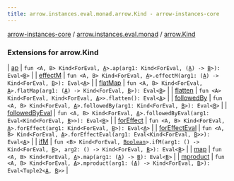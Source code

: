 ```yaml
---
title: arrow.instances.eval.monad.arrow.Kind - arrow-instances-core
---
```


[arrow-instances-core](../../index.html) / [arrow.instances.eval.monad](../index.html) / [arrow.Kind](./index.html)

### Extensions for arrow.Kind

| [ap](ap.html) | `fun <A, B> Kind<ForEval, `[`A`](ap.html#A)`>.ap(arg1: Kind<ForEval, (`[`A`](ap.html#A)`) -> `[`B`](ap.html#B)`>): Eval<`[`B`](ap.html#B)`>` |
| [effectM](effect-m.html) | `fun <A, B> Kind<ForEval, `[`A`](effect-m.html#A)`>.effectM(arg1: (`[`A`](effect-m.html#A)`) -> Kind<ForEval, `[`B`](effect-m.html#B)`>): Eval<`[`A`](effect-m.html#A)`>` |
| [flatMap](flat-map.html) | `fun <A, B> Kind<ForEval, `[`A`](flat-map.html#A)`>.flatMap(arg1: (`[`A`](flat-map.html#A)`) -> Kind<ForEval, `[`B`](flat-map.html#B)`>): Eval<`[`B`](flat-map.html#B)`>` |
| [flatten](flatten.html) | `fun <A> Kind<ForEval, Kind<ForEval, `[`A`](flatten.html#A)`>>.flatten(): Eval<`[`A`](flatten.html#A)`>` |
| [followedBy](followed-by.html) | `fun <A, B> Kind<ForEval, `[`A`](followed-by.html#A)`>.followedBy(arg1: Kind<ForEval, `[`B`](followed-by.html#B)`>): Eval<`[`B`](followed-by.html#B)`>` |
| [followedByEval](followed-by-eval.html) | `fun <A, B> Kind<ForEval, `[`A`](followed-by-eval.html#A)`>.followedByEval(arg1: Eval<Kind<ForEval, `[`B`](followed-by-eval.html#B)`>>): Eval<`[`B`](followed-by-eval.html#B)`>` |
| [forEffect](for-effect.html) | `fun <A, B> Kind<ForEval, `[`A`](for-effect.html#A)`>.forEffect(arg1: Kind<ForEval, `[`B`](for-effect.html#B)`>): Eval<`[`A`](for-effect.html#A)`>` |
| [forEffectEval](for-effect-eval.html) | `fun <A, B> Kind<ForEval, `[`A`](for-effect-eval.html#A)`>.forEffectEval(arg1: Eval<Kind<ForEval, `[`B`](for-effect-eval.html#B)`>>): Eval<`[`A`](for-effect-eval.html#A)`>` |
| [ifM](if-m.html) | `fun <B> Kind<ForEval, `[`Boolean`](https://kotlinlang.org/api/latest/jvm/stdlib/kotlin/-boolean/index.html)`>.ifM(arg1: () -> Kind<ForEval, `[`B`](if-m.html#B)`>, arg2: () -> Kind<ForEval, `[`B`](if-m.html#B)`>): Eval<`[`B`](if-m.html#B)`>` |
| [map](map.html) | `fun <A, B> Kind<ForEval, `[`A`](map.html#A)`>.map(arg1: (`[`A`](map.html#A)`) -> `[`B`](map.html#B)`): Eval<`[`B`](map.html#B)`>` |
| [mproduct](mproduct.html) | `fun <A, B> Kind<ForEval, `[`A`](mproduct.html#A)`>.mproduct(arg1: (`[`A`](mproduct.html#A)`) -> Kind<ForEval, `[`B`](mproduct.html#B)`>): Eval<Tuple2<`[`A`](mproduct.html#A)`, `[`B`](mproduct.html#B)`>>` |

